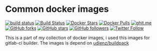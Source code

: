 Common docker images
====================

[![build status](https://git.mahyudd.in/udienz/images/badges/master/build.svg)](https://git.mahyudd.in/udienz/images/commits/master)
[![Build Status](https://travis-ci.org/udienz/docker-images.svg?branch=master)](https://travis-ci.org/udienz/docker-images)
[![Docker Stars](https://img.shields.io/docker/stars/udienz/images.svg?maxAge=2592000)](https://hub.docker.com/r/udienz/images/)
[![Docker Pulls](https://img.shields.io/docker/pulls/udienz/images.svg?maxAge=2592000?style=flat-square)](https://hub.docker.com/r/udienz/images/)
[![ghit.me](https://ghit.me/badge.svg?repo=udienz/docker-images)](https://ghit.me/repo/udienz/docker-images)
[![GitHub forks](https://img.shields.io/github/forks/udienz/docker-images.svg?style=social&label=Fork&maxAge=2592000)](https://github.com/udienz/docker-images)
[![GitHub stars](https://img.shields.io/github/stars/udienz/docker-images.svg?style=social&label=Star&maxAge=2592000)](https://github.com/udienz/docker-images)
[![GitHub
followers](https://img.shields.io/github/followers/udienz.svg?style=social&label=Follow&maxAge=2592000)](https://github.com/udienz)
[![Twitter Follow](https://img.shields.io/twitter/follow/udienz.svg?style=social&label=Follow&maxAge=2592000)](https://twitter.com/udienz)


This is a part of my collection of docker images, i used this images for gitlab-ci builder. The images is depend on [udienz/buildpack](https://hub.docker.com/r/udienz/buildpack/)
